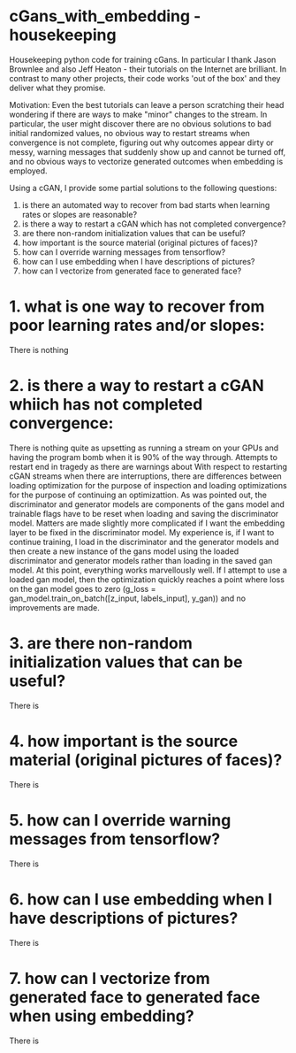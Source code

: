 # cGans_with_embedding - housekeeping
Housekeeping python code for training cGans.  In particular I thank Jason Brownlee and also Jeff Heaton - their tutorials on the Internet are brilliant.  In contrast to many other projects, their code works 'out of the box' and they deliver what they promise.  

Motivation:
Even the best tutorials can leave a person scratching their head wondering if there are ways to make "minor" changes to the stream.  In particular, the user might discover there are no obvious solutions to bad initial randomized values, no obvious way to restart streams when convergence is not complete, figuring out why outcomes appear dirty or messy, warning messages that suddenly show up and cannot be turned off, and no obvious ways to vectorize generated outcomes when embedding is employed.   

 Using a cGAN, I provide some partial solutions to the following questions:

  1.  is there an automated way to recover from bad starts when learning rates or slopes are reasonable?
  2.  is there a way to restart a cGAN which has not completed convergence?
  3.  are there non-random initialization values that can be useful?
  4.  how important is the source material (original pictures of faces)?
  5.  how can I override warning messages from tensorflow?
  6.  how can I use embedding when I have descriptions of pictures?
  7.  how can I vectorize from generated face to generated face?

# 1.  what is one way to recover from poor learning rates and/or slopes:
There is nothing
# 2.  is there a way to restart a cGAN whiich has not completed convergence:
There is nothing quite as upsetting as running a stream on your GPUs and having the program bomb when it is 90% of the way through.  Attempts to restart end in tragedy as there are warnings about 
With respect to restarting cGAN streams when there are interruptions, there are differences between loading optimization for the purpose of inspection and loading optimizations for the purpose of continuing an optimizattion.  As was pointed out, the discriminator and generator models are components of the gans model and trainable flags have to be reset when loading and saving the discriminator model.  Matters are made slightly more complicated if I want the embedding layer to be fixed in the discriminator model.  My experience is, if I want to continue training, I load in the discriminator and the generator models and then create a new instance of the gans model using the loaded discriminator and generator models rather than loading in the saved gan model.  At this point, everything works marvellously well.  If I attempt to use a loaded gan model, then the optimization quickly reaches a point where loss on the gan model goes to zero (g_loss = gan_model.train_on_batch([z_input, labels_input], y_gan)) and no improvements are made.    

# 3.  are there non-random initialization values that can be useful?
There is 
# 4.  how important is the source material (original pictures of faces)?
There is 
# 5.  how can I override warning messages from tensorflow?
There is 
# 6.  how can I use embedding when I have descriptions of pictures?
There is 
# 7.  how can I vectorize from generated face to generated face when using embedding?
There is 
